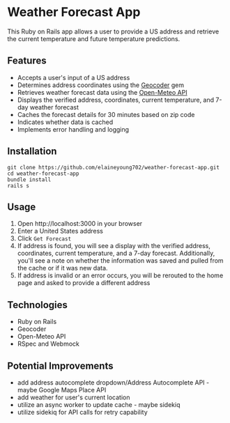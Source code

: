 # Weather Forecast App
This Ruby on Rails app allows a user to provide a US address and retrieve the current temperature and future temperature predictions.

## Features
- Accepts a user's input of a US address
- Determines address coordinates using the [Geocoder](https://github.com/alexreisner/geocoder) gem
- Retrieves weather forecast data using the [Open-Meteo API](https://open-meteo.com/)
- Displays the verified address, coordinates, current temperature, and 7-day weather forecast
- Caches the forecast details for 30 minutes based on zip code
- Indicates whether data is cached
- Implements error handling and logging

## Installation
```
git clone https://github.com/elaineyoung702/weather-forecast-app.git
cd weather-forecast-app
bundle install
rails s
```

## Usage
1. Open http://localhost:3000 in your browser
2. Enter a United States address
3. Click `Get Forecast`
4. If address is found, you will see a display with the verified address, coordinates, current temperature, and a 7-day forecast. Additionally, you'll see a note on whether the information was saved and pulled from the cache or if it was new data.
5. If address is invalid or an error occurs, you will be rerouted to the home page and asked to provide a different address

## Technologies
- Ruby on Rails
- Geocoder
- Open-Meteo API
- RSpec and Webmock

## Potential Improvements 
- add address autocomplete dropdown/Address Autocomplete API - maybe Google Maps Place API
- add weather for user's current location
- utilize an async worker to update cache - maybe sidekiq
- utilize sidekiq for API calls for retry capability


